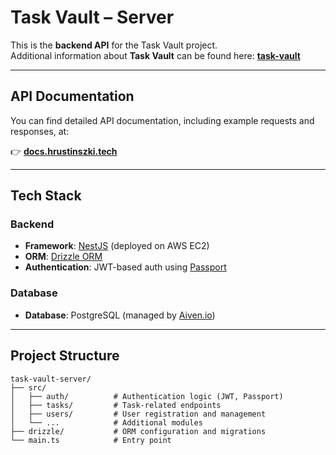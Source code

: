 # Task Vault – Server

This is the **backend API** for the Task Vault project.  
Additional information about **Task Vault** can be found here: **[task-vault](https://github.com/task-vault)**

---

## API Documentation

You can find detailed API documentation, including example requests and responses, at:

👉 **[docs.hrustinszki.tech](https://docs.hrustinszki.tech)**

---

## Tech Stack

### Backend

- **Framework**: [NestJS](https://docs.nestjs.com) (deployed on AWS EC2)
- **ORM**: [Drizzle ORM](https://orm.drizzle.team/docs/overview)
- **Authentication**: JWT-based auth using [Passport](https://www.passportjs.org/concepts/authentication/)

### Database

- **Database**: PostgreSQL (managed by [Aiven.io](https://aiven.io))

---

## Project Structure

```pre
task-vault-server/
├── src/
│   ├── auth/          # Authentication logic (JWT, Passport)
│   ├── tasks/         # Task-related endpoints
│   ├── users/         # User registration and management
│   └── ...            # Additional modules
├── drizzle/           # ORM configuration and migrations
└── main.ts            # Entry point
```
